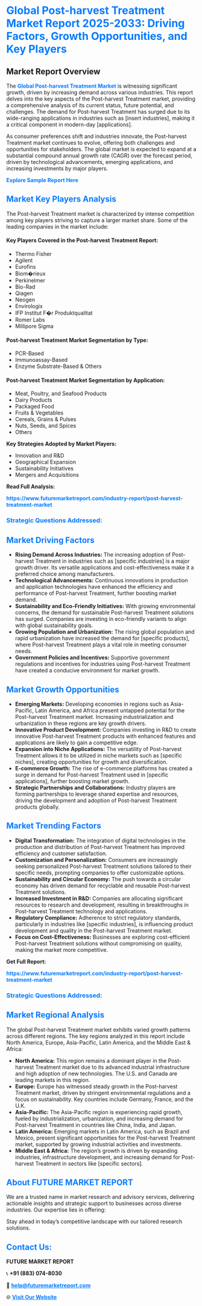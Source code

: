 <h1 style="color: #007BFF;">Global Post-harvest Treatment Market Report 2025-2033: Driving Factors, Growth Opportunities, and Key Players</h1>

<section id="overview">
<h2>Market Report Overview</h2>
<p>The <a href="https://www.futuremarketreport.com/industry-report/post-harvest-treatment-market" style="color: #007BFF; text-decoration: none;"><strong>Global Post-harvest Treatment Market</strong></a> is witnessing significant growth, driven by increasing demand across various industries. This report delves into the key aspects of the Post-harvest Treatment market, providing a comprehensive analysis of its current status, future potential, and challenges. The demand for Post-harvest Treatment has surged due to its wide-ranging applications in industries such as [insert industries], making it a critical component in modern-day [applications].</p>
<p>As consumer preferences shift and industries innovate, the Post-harvest Treatment market continues to evolve, offering both challenges and opportunities for stakeholders. The global market is expected to expand at a substantial compound annual growth rate (CAGR) over the forecast period, driven by technological advancements, emerging applications, and increasing investments by major players.</p>
</section>

<section id="overview">
<p><a href="https://www.futuremarketreport.com/request-sample/reportId=106456" style="color: #007BFF; text-decoration: none;"><strong>Explore Sample Report Here</strong></a></p>
</section>

<section id="key-players">
<h2 style="color: #007BFF;">Market Key Players Analysis</h2>
<p>The Post-harvest Treatment market is characterized by intense competition among key players striving to capture a larger market share. Some of the leading companies in the market include:</p>
<h4>Key Players Covered in the Post-harvest Treatment Report:</h4>
<ul><li>Thermo Fisher</li><li>Agilent</li><li>Eurofins</li><li>Biom�rieux</li><li>Perkinelmer</li><li>Bio-Rad</li><li>Qiagen</li><li>Neogen</li><li>Envirologix</li><li>IFP Institut F�r Produktqualitat</li><li>Romer Labs</li><li>Millipore Sigma</li></ul>
<h4>Post-harvest Treatment Market Segmentation by Type:</h4>
<ul><li>PCR-Based</li><li>Immunoassay-Based</li><li>Enzyme Substrate-Based &amp; Others</li></ul>

<h4>Post-harvest Treatment Market Segmentation by Application:</h4>
<ul><li>Meat, Poultry, and Seafood Products</li><li>Dairy Products</li><li>Packaged Food</li><li>Fruits &amp; Vegetables</li><li>Cereals, Grains &amp; Pulses</li><li>Nuts, Seeds, and Spices</li><li>Others</li></ul>
<p><strong>Key Strategies Adopted by Market Players:</strong></p>
<ul>
<li>Innovation and R&D</li>
<li>Geographical Expansion</li>
<li>Sustainability Initiatives</li>
<li>Mergers and Acquisitions</li>
</ul>
</section>

<section>
<p><strong>Read Full Analysis: </strong></p><a href="https://www.futuremarketreport.com/industry-report/post-harvest-treatment-market" style="color: #007BFF; text-decoration: none;"><strong>https://www.futuremarketreport.com/industry-report/post-harvest-treatment-market</strong></a>
<h3 style="color: #007BFF;">Strategic Questions Addressed:</h3>
</section>

<section id="driving-factors">
<h2 style="color: #007BFF;">Market Driving Factors</h2>
<ul>
<li><strong>Rising Demand Across Industries:</strong> The increasing adoption of Post-harvest Treatment in industries such as [specific industries] is a major growth driver. Its versatile applications and cost-effectiveness make it a preferred choice among manufacturers.</li>
<li><strong>Technological Advancements:</strong> Continuous innovations in production and application technologies have enhanced the efficiency and performance of Post-harvest Treatment, further boosting market demand.</li>
<li><strong>Sustainability and Eco-Friendly Initiatives:</strong> With growing environmental concerns, the demand for sustainable Post-harvest Treatment solutions has surged. Companies are investing in eco-friendly variants to align with global sustainability goals.</li>
<li><strong>Growing Population and Urbanization:</strong> The rising global population and rapid urbanization have increased the demand for [specific products], where Post-harvest Treatment plays a vital role in meeting consumer needs.</li>
<li><strong>Government Policies and Incentives:</strong> Supportive government regulations and incentives for industries using Post-harvest Treatment have created a conducive environment for market growth.</li>
</ul>
</section>

<section id="growth-opportunities">
<h2 style="color: #007BFF;">Market Growth Opportunities</h2>
<ul>
<li><strong>Emerging Markets:</strong> Developing economies in regions such as Asia-Pacific, Latin America, and Africa present untapped potential for the Post-harvest Treatment market. Increasing industrialization and urbanization in these regions are key growth drivers.</li>
<li><strong>Innovative Product Development:</strong> Companies investing in R&D to create innovative Post-harvest Treatment products with enhanced features and applications are likely to gain a competitive edge.</li>
<li><strong>Expansion into Niche Applications:</strong> The versatility of Post-harvest Treatment allows it to be utilized in niche markets such as [specific niches], creating opportunities for growth and diversification.</li>
<li><strong>E-commerce Growth:</strong> The rise of e-commerce platforms has created a surge in demand for Post-harvest Treatment used in [specific applications], further boosting market growth.</li>
<li><strong>Strategic Partnerships and Collaborations:</strong> Industry players are forming partnerships to leverage shared expertise and resources, driving the development and adoption of Post-harvest Treatment products globally.</li>
</ul>
</section>

<section id="trending-factors">
<h2 style="color: #007BFF;">Market Trending Factors</h2>
<ul>
<li><strong>Digital Transformation:</strong> The integration of digital technologies in the production and distribution of Post-harvest Treatment has improved efficiency and customer satisfaction.</li>
<li><strong>Customization and Personalization:</strong> Consumers are increasingly seeking personalized Post-harvest Treatment solutions tailored to their specific needs, prompting companies to offer customizable options.</li>
<li><strong>Sustainability and Circular Economy:</strong> The push towards a circular economy has driven demand for recyclable and reusable Post-harvest Treatment solutions.</li>
<li><strong>Increased Investment in R&D:</strong> Companies are allocating significant resources to research and development, resulting in breakthroughs in Post-harvest Treatment technology and applications.</li>
<li><strong>Regulatory Compliance:</strong> Adherence to strict regulatory standards, particularly in industries like [specific industries], is influencing product development and quality in the Post-harvest Treatment market.</li>
<li><strong>Focus on Cost-Effectiveness:</strong> Businesses are exploring cost-efficient Post-harvest Treatment solutions without compromising on quality, making the market more competitive.</li>
</ul>
</section>

<section>
<p><strong>Get Full Report: </strong></p><a href="https://www.futuremarketreport.com/industry-report/post-harvest-treatment-market" style="color: #007BFF; text-decoration: none;"><strong>https://www.futuremarketreport.com/industry-report/post-harvest-treatment-market</strong></a>
<h3 style="color: #007BFF;">Strategic Questions Addressed:</h3>
</section>


<section id="regional-analysis">
<h2 style="color: #007BFF;">Market Regional Analysis</h2>
<p>The global Post-harvest Treatment market exhibits varied growth patterns across different regions. The key regions analyzed in this report include North America, Europe, Asia-Pacific, Latin America, and the Middle East & Africa:</p>
<ul>
<li><strong>North America:</strong> This region remains a dominant player in the Post-harvest Treatment market due to its advanced industrial infrastructure and high adoption of new technologies. The U.S. and Canada are leading markets in this region.</li>
<li><strong>Europe:</strong> Europe has witnessed steady growth in the Post-harvest Treatment market, driven by stringent environmental regulations and a focus on sustainability. Key countries include Germany, France, and the U.K.</li>
<li><strong>Asia-Pacific:</strong> The Asia-Pacific region is experiencing rapid growth, fueled by industrialization, urbanization, and increasing demand for Post-harvest Treatment in countries like China, India, and Japan.</li>
<li><strong>Latin America:</strong> Emerging markets in Latin America, such as Brazil and Mexico, present significant opportunities for the Post-harvest Treatment market, supported by growing industrial activities and investments.</li>
<li><strong>Middle East & Africa:</strong> The region’s growth is driven by expanding industries, infrastructure development, and increasing demand for Post-harvest Treatment in sectors like [specific sectors].</li>
</ul>
</section>

<footer>
<h2 style="color: #007BFF;">About FUTURE MARKET REPORT</h2>
<p>We are a trusted name in market research and advisory services, delivering actionable insights and strategic support to businesses across diverse industries. Our expertise lies in offering:</p>

<p>Stay ahead in today’s competitive landscape with our tailored research solutions.</p>

<h2 style="color: #007BFF;">Contact Us:</h2>
<p><strong>FUTURE MARKET REPORT</strong></p>
<p>📞 <strong>+91 (883) 074-8030</strong></p>
<p>📧 <strong><a href="mailto:help@futuremarketreport.com" style="color: #007BFF;">help@futuremarketreport.com</a></strong></p>
<p>🌐 <strong><a href="https://www.futuremarketreport.com/" style="color: #007BFF;">Visit Our Website</a></strong></p>
</footer>